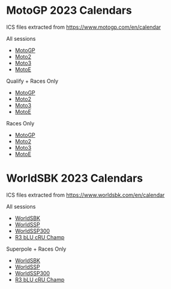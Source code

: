 # MotoGP 2023 Calendars

ICS files extracted from <a href="https://www.motogp.com/en/calendar">https://www.motogp.com/en/calendar</a>

All sessions
- <a href="motogp/2023/MotoGP_2023_calendar.ics">MotoGP</a>
- <a href="motogp/2023/Moto2_2023_calendar.ics">Moto2</a>
- <a href="motogp/2023/Moto3_2023_calendar.ics">Moto3</a>
- <a href="motogp/2023/MotoE_2023_calendar.ics">MotoE</a>

Qualify + Races Only
- <a href="motogp/2023/MotoGP_filtered_2023_calendar.ics">MotoGP</a>
- <a href="motogp/2023/Moto2_filtered_2023_calendar.ics">Moto2</a>
- <a href="motogp/2023/Moto3_filtered_2023_calendar.ics">Moto3</a>
- <a href="motogp/2023/MotoE_filtered_2023_calendar.ics">MotoE</a>

Races Only
- <a href="motogp/2023/MotoGP_sprint-and-race_2023_calendar.ics">MotoGP</a>
- <a href="motogp/2023/Moto2_sprint-and-race_2023_calendar.ics">Moto2</a>
- <a href="motogp/2023/Moto3_sprint-and-race_2023_calendar.ics">Moto3</a>
- <a href="motogp/2023/MotoE_sprint-and-race_2023_calendar.ics">MotoE</a>


# WorldSBK 2023 Calendars

ICS files extracted from <a href="https://www.worldsbk.com/en/calendar">https://www.worldsbk.com/en/calendar</a>

All sessions
- <a href="wsbk/2023/WorldSBK_2023_calendar.ics">WorldSBK</a>
- <a href="wsbk/2023/WorldSSP_2023_calendar.ics">WorldSSP</a>
- <a href="wsbk/2023/WorldSSP300_2023_calendar.ics">WorldSSP300</a>
- <a href="wsbk/2023/R3 bLU cRU Champ_2023_calendar.ics">R3 bLU cRU Champ</a>

Superpole + Races Only
- <a href="wsbk/2023/WorldSBK_filtered_2023_calendar.ics">WorldSBK</a>
- <a href="wsbk/2023/WorldSSP_filtered_2023_calendar.ics">WorldSSP</a>
- <a href="wsbk/2023/WorldSSP300_filtered_2023_calendar.ics">WorldSSP300</a>
- <a href="wsbk/2023/R3 bLU cRU Champ_filtered_2023_calendar.ics">R3 bLU cRU Champ</a>
